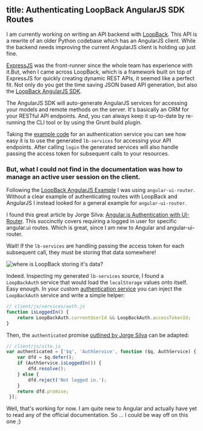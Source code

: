 title: Authenticating LoopBack AngularJS SDK Routes
---

I am currently working on writing an API backend with [LoopBack](http://loopback.io/). This API is a rewrite of an older Python codebase which has an AngularJS client. While the backend needs improving the current AngularJS client is holding up just fine.

[ExpressJS](http://expressjs.com/) was the front-runner since the whole team has experience with it.But, when I came across LoopBack, which is a framework built on top of ExpressJS for quickly creating dynamic REST APIs, it seemed like a perfect fit. Not only do you get the time saving JSON based API generation, but also the [LoopBack AngularJS SDK](https://docs.strongloop.com/display/public/LB/AngularJS+JavaScript+SDK).

The AngularJS SDK will auto-generate AngularJS services for accessing your models and remote methods on the server. It's basically an ORM for your RESTful API endpoints. And, you can always keep it up-to-date by re-running the CLI tool or by using the Grunt build plugin.

Taking the [example code](https://docs.strongloop.com/display/public/LB/Create+AngularJS+client#CreateAngularJSclient-Services) for an authentication service you can see how easy it is to use the generated `lb-services` for accessing your API endpoints. After calling `login` the generated services will also handle passing the access token for subsequent calls to your resources.

### But, what I could not find in the documentation was how to manage an active user session on the client.

Following the [LoopBack AngularJS Example](https://github.com/strongloop/loopback-example-angular/blob/master/client/js/app.js#L4) I was using `angular-ui-router`. Without a clear example of authenticating routes with LoopBack and AngularJS I instead looked for a general example for `angular-ui-router`.

I found this great article by Jorge Silva: [Angular.js Authentication with UI-Router](http://blog.thejsj.com/angular-js-authentication-with-ui-router/). This succinctly covers requiring a logged in user for specific angular.ui routes. Which is great, since I am new to Angular and angular-ui-router.

Wait! If the `lb-services` are handling passing the access token for each subsequent call, they must be storing that data somewhere!

![where is LoopBack storing it's data?](https://dl.dropboxusercontent.com/u/3067484/Screenshot%202015-08-12%2023.01.33.png)

Indeed. Inspecting my generated `lb-services` source, I found a `LoopBackAuth` service that would load the `localStorage` values onto itself. Easy enough. In your custom [authentication service](https://docs.strongloop.com/display/public/LB/Create+AngularJS+client#CreateAngularJSclient-Services) you can inject the `LoopBackAuth` service and write a simple helper:

```javascript
// client/js/services/auth.js
function isLoggedIn() {
    return LoopBackAuth.currentUserId && LoopBackAuth.accessTokenId;
}
```

Then, the `authenticated` promise [outlined by Jorge Silva](http://blog.thejsj.com/angular-js-authentication-with-ui-router/) can be adapted:

```javascript
// client/js/site.js
var authenticated = ['$q', 'AuthService', function ($q, AuthService) {
    var dfd = $q.defer();
    if (AuthService.isLoggedIn()) {
        dfd.resolve();
    } else {
        dfd.reject('Not logged in.');
    }
    return dfd.promise;
 }];
```

Well, that's working for now. I am quite new to Angular and actually have yet to read any of the official documentation. So ... I could be way off on this one ;)
